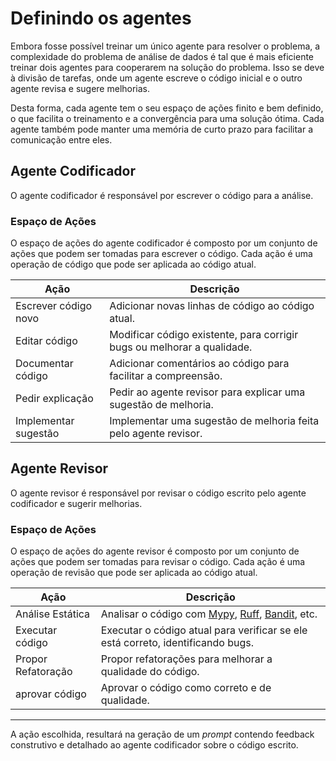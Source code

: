 # Definindo os agentes

Embora fosse possível treinar um único agente para resolver o problema, a complexidade do problema de análise de dados é tal que é mais eficiente treinar dois agentes para cooperarem na solução do problema. Isso se deve à divisão de tarefas, onde um agente escreve o código inicial e o outro agente revisa e sugere melhorias. 

Desta forma, cada agente tem o seu espaço de ações finito e bem definido, o que facilita o treinamento e a convergência para uma solução ótima. Cada agente também pode manter uma memória de curto prazo para facilitar a comunicação entre eles.

## Agente Codificador
O agente codificador é responsável por escrever o código para a análise. 

### Espaço de Ações
O espaço de ações do agente codificador é composto por um conjunto de ações que podem ser tomadas para escrever o código. Cada ação é uma operação de código que pode ser aplicada ao código atual.

Ação | Descrição 
-----|----------
Escrever código novo | Adicionar novas linhas de código ao código atual.
Editar código | Modificar código existente, para corrigir bugs ou melhorar a qualidade.
Documentar código | Adicionar comentários ao código para facilitar a compreensão.
Pedir explicação | Pedir ao agente revisor para explicar uma sugestão de melhoria.
Implementar sugestão | Implementar uma sugestão de melhoria feita pelo agente revisor.

## Agente Revisor
O agente revisor é responsável por revisar o código escrito pelo agente codificador e sugerir melhorias.

### Espaço de Ações
O espaço de ações do agente revisor é composto por um conjunto de ações que podem ser tomadas para revisar o código. Cada ação é uma operação de revisão que pode ser aplicada ao código atual.

Ação | Descrição
-----|----------
Análise Estática | Analisar o código com [Mypy](https://mypy-lang.org/), [Ruff](https://docs.astral.sh/ruff/), [Bandit](https://bandit.readthedocs.io/en/latest/), etc.
Executar código | Executar o código atual para verificar se ele está correto, identificando bugs.
Propor Refatoração | Propor refatorações para melhorar a qualidade do código.
aprovar código | Aprovar o código como correto e de qualidade.
----------------
A ação escolhida, resultará na geração de um *prompt* contendo feedback construtivo e detalhado ao agente codificador sobre o código escrito.